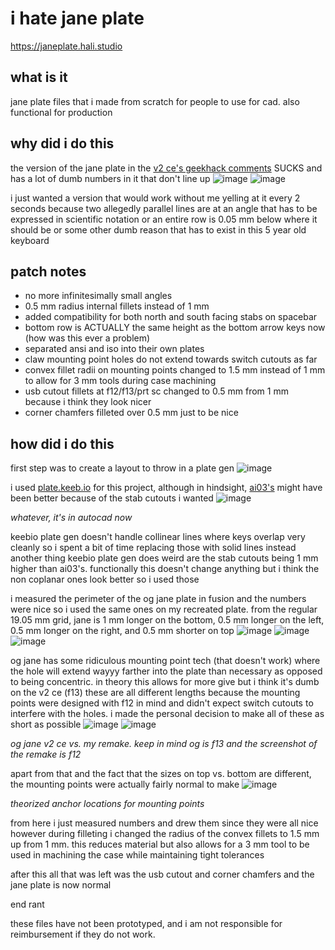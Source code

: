 # i hate jane plate

https://janeplate.hali.studio

## what is it 
jane plate files that i made from scratch for people to use for cad. also functional for production 

## why did i do this 
the version of the jane plate in the [v2 ce's geekhack comments](https://geekhack.org/index.php?topic=100415.msg2785585#msg2785585) SUCKS and has a lot of dumb numbers in it that don't line up 
![image](https://github.com/hali4045/i-hate-jane-plate/assets/66137164/7881b309-d957-4dbb-9130-527e79ef1b0d)
![image](https://github.com/hali4045/i-hate-jane-plate/assets/66137164/754e5c46-a0e1-4f15-87c5-a6ea05b05195)

i just wanted a version that would work without me yelling at it every 2 seconds because two allegedly parallel lines are at an angle that has to be expressed in scientific notation or an entire row is 0.05 mm below where it should be or some other dumb reason that has to exist in this 5 year old keyboard 

## patch notes 
- no more infinitesimally small angles
- 0.5 mm radius internal fillets instead of 1 mm
- added compatibility for both north and south facing stabs on spacebar
- bottom row is ACTUALLY the same height as the bottom arrow keys now (how was this ever a problem) 
- separated ansi and iso into their own plates
- claw mounting point holes do not extend towards switch cutouts as far
- convex fillet radii on mounting points changed to 1.5 mm instead of 1 mm to allow for 3 mm tools during case machining
- usb cutout fillets at f12/f13/prt sc changed to 0.5 mm from 1 mm because i think they look nicer
- corner chamfers filleted over 0.5 mm just to be nice 

## how did i do this 
first step was to create a layout to throw in a plate gen 
![image](https://github.com/hali4045/i-hate-jane-plate/assets/66137164/9321e3ca-6d7c-4f0b-9bbc-c8e2d2656bf0)

i used [plate.keeb.io](https://plate.keeb.io) for this project, although in hindsight, [ai03's](https://kbplate.ai03.com/) might have been better because of the stab cutouts i wanted 
![image](https://github.com/hali4045/i-hate-jane-plate/assets/66137164/b9e33e32-694a-4a2a-b9eb-470698d479af)

_whatever, it's in autocad now_

keebio plate gen doesn't handle collinear lines where keys overlap very cleanly so i spent a bit of time replacing those with solid lines instead 
another thing keebio plate gen does weird are the stab cutouts being 1 mm higher than ai03's. functionally this doesn't change anything but i think the non coplanar ones look better so i used those 

i measured the perimeter of the og jane plate in fusion and the numbers were nice so i used the same ones on my recreated plate. 
from the regular 19.05 mm grid, jane is 1 mm longer on the bottom, 0.5 mm longer on the left, 0.5 mm longer on the right, and 0.5 mm shorter on top 
![image](https://github.com/hali4045/i-hate-jane-plate/assets/66137164/8675ceeb-3f74-488a-b711-26efb727186c)
![image](https://github.com/hali4045/i-hate-jane-plate/assets/66137164/4d23278c-1bbd-454e-a5a0-754a17cc38c9)
![image](https://github.com/hali4045/i-hate-jane-plate/assets/66137164/2d092d40-0206-4782-af1a-385371dd5feb)

og jane has some ridiculous mounting point tech (that doesn't work) where the hole will extend wayyy farther into the plate than necessary as opposed to being concentric. in theory this allows for more give but i think it's dumb 
on the v2 ce (f13) these are all different lengths because the mounting points were designed with f12 in mind and didn't expect switch cutouts to interfere with the holes. i made the personal decision to make all of these as short as possible 
![image](https://github.com/hali4045/i-hate-jane-plate/assets/66137164/641c6027-48e0-43c4-9223-7d23e7721f59)
![image](https://github.com/hali4045/i-hate-jane-plate/assets/66137164/ceb254eb-786b-4c89-9d90-7ebeab4c3836)

_og jane v2 ce vs. my remake. keep in mind og is f13 and the screenshot of the remake is f12_ 

apart from that and the fact that the sizes on top vs. bottom are different, the mounting points were actually fairly normal to make 
![image](https://github.com/hali4045/i-hate-jane-plate/assets/66137164/c078da6c-c999-43d6-b662-99638f41ea2b)

_theorized anchor locations for mounting points_ 

from here i just measured numbers and drew them since they were all nice 
however during filleting i changed the radius of the convex fillets to 1.5 mm up from 1 mm. this reduces material but also allows for a 3 mm tool to be used in machining the case while maintaining tight tolerances 

after this all that was left was the usb cutout and corner chamfers and the jane plate is now normal 

end rant 

these files have not been prototyped, and i am not responsible for reimbursement if they do not work. 
